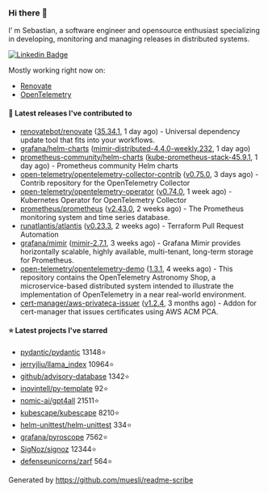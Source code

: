 ### Hi there 👋

I’ m Sebastian, a software engineer and opensource enthusiast specializing in developing, monitoring and managing releases in distributed systems.

[![Linkedin Badge](https://img.shields.io/badge/-LinkedIn-blue?style=flat&logo=Linkedin&logoColor=white&link=https://www.linkedin.com/in/sebastian-poxhofer/)](https://www.linkedin.com/in/sebastian-poxhofer/)

Mostly working right now on:
- [Renovate](https://github.com/renovatebot/renovate)
- [OpenTelemetry](https://github.com/open-telemetry)



#### 🚀 Latest releases I've contributed to

- [renovatebot/renovate](https://github.com/renovatebot/renovate) ([35.34.1](https://github.com/renovatebot/renovate/releases/tag/35.34.1), 1 day ago) - Universal dependency update tool that fits into your workflows.
- [grafana/helm-charts](https://github.com/grafana/helm-charts) ([mimir-distributed-4.4.0-weekly.232](https://github.com/grafana/helm-charts/releases/tag/mimir-distributed-4.4.0-weekly.232), 1 day ago)
- [prometheus-community/helm-charts](https://github.com/prometheus-community/helm-charts) ([kube-prometheus-stack-45.9.1](https://github.com/prometheus-community/helm-charts/releases/tag/kube-prometheus-stack-45.9.1), 1 day ago) - Prometheus community Helm charts
- [open-telemetry/opentelemetry-collector-contrib](https://github.com/open-telemetry/opentelemetry-collector-contrib) ([v0.75.0](https://github.com/open-telemetry/opentelemetry-collector-contrib/releases/tag/v0.75.0), 3 days ago) - Contrib repository for the OpenTelemetry Collector
- [open-telemetry/opentelemetry-operator](https://github.com/open-telemetry/opentelemetry-operator) ([v0.74.0](https://github.com/open-telemetry/opentelemetry-operator/releases/tag/v0.74.0), 1 week ago) - Kubernetes Operator for OpenTelemetry Collector
- [prometheus/prometheus](https://github.com/prometheus/prometheus) ([v2.43.0](https://github.com/prometheus/prometheus/releases/tag/v2.43.0), 2 weeks ago) - The Prometheus monitoring system and time series database.
- [runatlantis/atlantis](https://github.com/runatlantis/atlantis) ([v0.23.3](https://github.com/runatlantis/atlantis/releases/tag/v0.23.3), 2 weeks ago) - Terraform Pull Request Automation
- [grafana/mimir](https://github.com/grafana/mimir) ([mimir-2.7.1](https://github.com/grafana/mimir/releases/tag/mimir-2.7.1), 3 weeks ago) - Grafana Mimir provides horizontally scalable, highly available, multi-tenant, long-term storage for Prometheus.
- [open-telemetry/opentelemetry-demo](https://github.com/open-telemetry/opentelemetry-demo) ([1.3.1](https://github.com/open-telemetry/opentelemetry-demo/releases/tag/1.3.1), 4 weeks ago) - This repository contains the OpenTelemetry Astronomy Shop, a microservice-based distributed system intended to illustrate the implementation of OpenTelemetry in a near real-world environment.
- [cert-manager/aws-privateca-issuer](https://github.com/cert-manager/aws-privateca-issuer) ([v1.2.4](https://github.com/cert-manager/aws-privateca-issuer/releases/tag/v1.2.4), 3 months ago) - Addon for cert-manager that issues certificates using AWS ACM PCA.

#### ⭐ Latest projects I've starred

- [pydantic/pydantic](https://github.com/pydantic/pydantic) 13148⭐
- [jerryjliu/llama_index](https://github.com/jerryjliu/llama_index) 10964⭐
- [github/advisory-database](https://github.com/github/advisory-database) 1342⭐
- [inovintell/py-template](https://github.com/inovintell/py-template) 92⭐
- [nomic-ai/gpt4all](https://github.com/nomic-ai/gpt4all) 21511⭐
- [kubescape/kubescape](https://github.com/kubescape/kubescape) 8210⭐
- [helm-unittest/helm-unittest](https://github.com/helm-unittest/helm-unittest) 334⭐
- [grafana/pyroscope](https://github.com/grafana/pyroscope) 7562⭐
- [SigNoz/signoz](https://github.com/SigNoz/signoz) 12344⭐
- [defenseunicorns/zarf](https://github.com/defenseunicorns/zarf) 564⭐



Generated by https://github.com/muesli/readme-scribe

